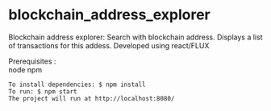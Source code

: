 # blockchain_address_explorer

Blockchain address explorer:
    Search with blockchain address.
    Displays a list of transactions for this addess.
    Developed using react/FLUX

Prerequisites :    
        node
        npm

    To install dependencies: $ npm install    
    To run: $ npm start    
    The project will run at http://localhost:8080/
